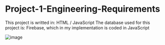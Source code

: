 # Project-1-Engineering-Requirements

This project is writted in: HTML / JavaScript
The database used for this project is: Firebase, which in my implementation is coded in JavaScript

![image](https://github.com/user-attachments/assets/ffdaad2a-3a70-4edc-9cc1-b58a7e9c2de1)

